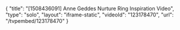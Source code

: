 {
    "title": "[1508436091] Anne Geddes Nurture Ring Inspiration Video",
    "type": "solo",
    "layout": "iframe-static",
    "videoId": "123178470",
    "url": "\/tvpembed\/123178470"
}